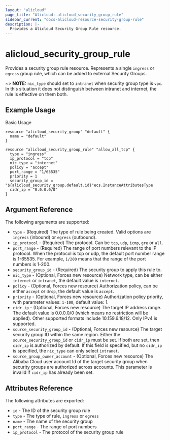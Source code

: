 ```yaml
---
layout: "alicloud"
page_title: "Alicloud: alicloud_security_group_rule"
sidebar_current: "docs-alicloud-resource-security-group-rule"
description: |-
  Provides a Alicloud Security Group Rule resource.
---
```


# alicloud\_security\_group\_rule

Provides a security group rule resource. 
Represents a single `ingress` or `egress` group rule, which can be added to external Security Groups.

~> **NOTE:**  `nic_type` should set to `intranet` when security group type is `vpc`. In this situation it does not distinguish between intranet and internet, the rule is effective on them both.


## Example Usage

Basic Usage

```
resource "alicloud_security_group" "default" {
  name = "default"
}

resource "alicloud_security_group_rule" "allow_all_tcp" {
  type = "ingress"
  ip_protocol = "tcp"
  nic_type = "internet"
  policy = "accept"
  port_range = "1/65535"
  priority = 1
  security_group_id = "${alicloud_security_group.default.id}"ecs.InstanceAttributesType
  cidr_ip = "0.0.0.0/0"
}
```

## Argument Reference

The following arguments are supported:

* `type` - (Required) The type of rule being created. Valid options are `ingress` (inbound) or `egress` (outbound).
* `ip_protocol` - (Required) The protocol. Can be `tcp`, `udp`, `icmp`, `gre` or `all`.
* `port_range` - (Required) The range of port numbers relevant to the IP protocol. When the protocol is tcp or udp, the default port number range is 1-65535. For example, `1/200` means that the range of the port numbers is 1-200.
* `security_group_id` - (Required) The security group to apply this rule to.
* `nic_type` - (Optional, Forces new resource) Network type, can be either `internet` or `intranet`, the default value is `internet`.
* `policy` - (Optional, Forces new resource) Authorization policy, can be either `accept` or `drop`, the default value is `accept`.
* `priority` - (Optional, Forces new resource) Authorization policy priority, with parameter values: `1-100`, default value: 1.
* `cidr_ip` - (Optional, Forces new resource) The target IP address range. The default value is 0.0.0.0/0 (which means no restriction will be applied). Other supported formats include 10.159.6.18/12. Only IPv4 is supported.
* `source_security_group_id` - (Optional, Forces new resource) The target security group ID within the same region. Either the `source_security_group_id` or `cidr_ip` must be set. If both are set, then `cidr_ip` is authorized by default. If this field is specified, but no `cidr_ip` is specified, the `nic_type` can only select `intranet`.
* `source_group_owner_account` - (Optional, Forces new resource) The Alibaba Cloud user account Id of the target security group when security groups are authorized across accounts.  This parameter is invalid if `cidr_ip` has already been set.

## Attributes Reference

The following attributes are exported:

* `id` - The ID of the security group rule
* `type` - The type of rule, `ingress` or `egress`
* `name` - The name of the security group
* `port_range` - The range of port numbers
* `ip_protocol` - The protocol of the security group rule